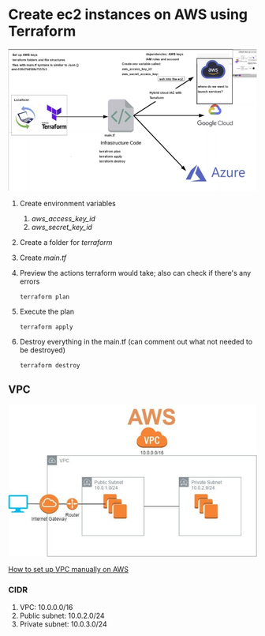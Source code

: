 # Create ec2 instances on AWS using Terraform

![terraform](images/terraform.png)

1) Create environment variables 
   1) *aws_access_key_id*
   2) *aws_secret_key_id*
2) Create a folder for *terraform*
3) Create *main.tf*

4) Preview the actions terraform would take; also can check if there's any errors
   ```
   terraform plan
   ```

5) Execute the plan
   ```
   terraform apply
   ```

6) Destroy everything in the main.tf (can comment out what not needed to be destroyed)
   ```
   terraform destroy
   ```

## VPC

![vpc](images/vpc.jpg)

[How to set up VPC manually on AWS](https://github.com/jungjinggg/tech241_aws/blob/main/create_vpc.md)

### CIDR
1. VPC: 10.0.0.0/16
2. Public subnet: 10.0.2.0/24
3. Private subnet: 10.0.3.0/24

